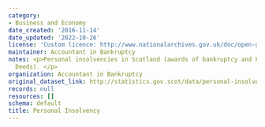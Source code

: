 ```yaml
---
category:
- Business and Economy
date_created: '2016-11-14'
date_updated: '2022-10-26'
license: 'Custom licence: http://www.nationalarchives.gov.uk/doc/open-government-licence/version/3/'
maintainer: Accountant in Bankruptcy
notes: <p>Personal insolvencies in Scotland (awards of bankruptcy and Protected Trust
  Deeds). </p>
organization: Accountant in Bankruptcy
original_dataset_link: http://statistics.gov.scot/data/personal-insolvency
records: null
resources: []
schema: default
title: Personal Insolvency
---
```

